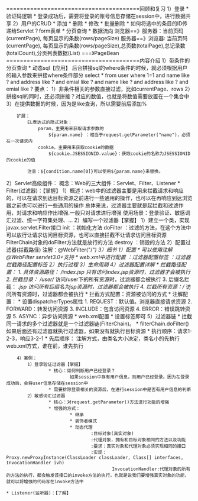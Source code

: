 =======================================回顾和复习
1）登录
	* 验证码逻辑
	* 登录成功后，需要将登录的账号信息存储在session中，进行数据共享
2）用户的CRUD
	* 添加
	* 删除
	* 修改
	* 批量删除
		* 如何将选中的条目的ID传递给Servlet？form表单
	* 分页查询
		* 数据流向
			浏览器==》服务器：当前页码(currentPage), 每页显示的条数(rows/pageSize)
			服务器==》浏览器: 当前页码(currentPage), 每页显示的条数(rows/pageSize),总页数(totalPage),总记录数(totalCount),分页列表数据(List)	===》PageBean
=======================================内容介绍
1）带条件的分页查询
	* 动态sql【应用】
		后台拼接sql的where条件的时候，就必须根据用户的输入参数来拼接where条件部分
			select * from user where 1=1 and name like ? and address like ? and emial like ?
			and name like ?
			and address like ?
			and emial like ?
		要点：
			1）非条件相关的参数直接过滤，比如currentPage、rows
			2）拼接sql的同时，还必须拼接？对应的数值，也就是将数值需要放置在一个集合中
			3）在提供数据的时候，因为是like查询，所以需要前后添加%

		扩展：
			EL表达式的隐式对象：
				param，主要用来获取请求参数的
					${param.name} ：相当于request.getParameter("name")，必须在一次请求内
				cookie，主要用来获取cookie的数据
					${cookie.JSESSIONID.value}：获取cookie的名称为JSESSIONID的cookie的值

			注意：${condition.name[0]}可以使用${param.name}来替换。

2）Servlet高级组件：
	概念：Web的三大组件：Servlet、Filter、Listener
	* Filter(过滤器)：【掌握】
		1）概述：web中的过滤器主要是用来拦截请求和响应的，可以在请求到达目标资源之前进行一些通用的操作，也可以在再响应到达浏览器之前也可以进行一些通用的操作
			  总体来说，过滤器主要就是起拦截和过滤作用，对请求和响应作出增强.一般只对请求进行增强
			  使用场景：登录验证、敏感词汇过滤、统一字符集处理、...
		2）编写一个过滤器【掌握】
			1）建立一个类，实现javax.servlet.Filter接口
					init		：初始化方法
					doFilter	：过滤的方法，在这个方法中可以放行让请求访问目标资源，也可以直接拦截不让请求访问目标资源
									FilterChain对象的doFilter方法就是放行的方法
					destroy		：销毁的方法
			2）配置过滤器(拦截路径)
					注解：@WebFilter("/*")
		3）细节
			1）配置
				* 可以使用注解 @WebFilter	servlet3.0+支持
				* web.xml中进行配置
						<filter>	：过滤器配置标签
						<filter-mapping>	：过滤器拦截路径配置标签
			2）执行过程
			3）生命周期
			4）过滤器配置详解
					* 拦截路径配置：
						1. 具体资源路径： /index.jsp   只有访问index.jsp资源时，过滤器才会被执行
						2. 拦截目录： /user/*	访问/user下的所有资源时，过滤器都会被执行
						3. 后缀名拦截： *.jsp		访问所有后缀名为jsp资源时，过滤器都会被执行
						4. 拦截所有资源：/*		访问所有资源时，过滤器都会被执行
					* 拦截方式配置：资源被访问的方式
						* 注解配置：
							* 设置dispatcherTypes属性
								1. REQUEST：默认值。浏览器直接请求资源
								2. FORWARD：转发访问资源
								3. INCLUDE：包含访问资源
								4. ERROR：错误跳转资源
								5. ASYNC：异步访问资源
						* web.xml配置
							* 设置<dispatcher></dispatcher>标签即可
			5）过滤器链
				* 拦截同一请求的多个过滤器就是一个过滤器链(FilterChain)。
				* filterChain.doFilter() 如果后面还有过滤器就执行过滤器，如果没有就执行目标资源
				* 执行顺序：请求1-2-3，响应3-2-1
				* 先后顺序：
						注解方式，由类名大小决定，类名小的先执行
						web.xml方式，<filter-mapping>谁在前，谁先执行
						
		4）案例：
			1）登录验证过滤器【掌握】
					* 核心：如何判断用户已经登录？
							如果session中存有用户信息，则用户已经登录。因为在登录成功后，会将user信息存储在session中
					* 需要排除登录相关的资源后，在进行session中是否有用户信息的判断
			2）敏感词汇过滤器
					* 核心：对request.getParameter()方法进行功能的增强
					* 增强的方式：
							* 继承
							* 装饰者模式
							* 动态代理
									:目标对象(真实对象)
									:代理对象，拥有和目标对象相同的方法以及功能
									:要求：真实对象和代理对象必须实现相同的接口
									:实现：Proxy.newProxyInstance(ClassLoader classLoader, Class[] interfaces, InvocationHandler ivh)
											InvocationHandler:代理对象的所有的方法的执行，都会触发该接口的invoke方法的执行，也就是说我们要增强真实对象的功能，就可以将增强的代码写在invoke方法中
				
	* Listener(监听器)：【了解】